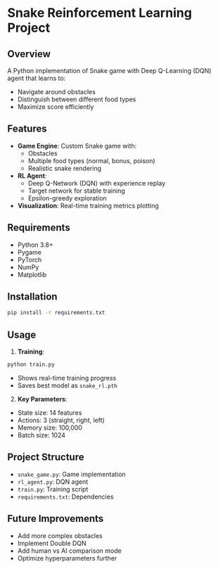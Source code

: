 # Snake Reinforcement Learning Project

## Overview
A Python implementation of Snake game with Deep Q-Learning (DQN) agent that learns to:
- Navigate around obstacles
- Distinguish between different food types
- Maximize score efficiently

## Features
- **Game Engine**: Custom Snake game with:
  - Obstacles
  - Multiple food types (normal, bonus, poison)
  - Realistic snake rendering
- **RL Agent**:
  - Deep Q-Network (DQN) with experience replay
  - Target network for stable training
  - Epsilon-greedy exploration
- **Visualization**: Real-time training metrics plotting

## Requirements
- Python 3.8+
- Pygame
- PyTorch
- NumPy
- Matplotlib

## Installation
```bash
pip install -r requirements.txt
```

## Usage
1. **Training**:
```bash
python train.py
```
   - Shows real-time training progress
   - Saves best model as `snake_rl.pth`

2. **Key Parameters**:
- State size: 14 features
- Actions: 3 (straight, right, left)
- Memory size: 100,000
- Batch size: 1024

## Project Structure
- `snake_game.py`: Game implementation
- `rl_agent.py`: DQN agent
- `train.py`: Training script
- `requirements.txt`: Dependencies

## Future Improvements
- Add more complex obstacles
- Implement Double DQN
- Add human vs AI comparison mode
- Optimize hyperparameters further
